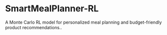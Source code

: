 # SmartMealPlanner-RL
A Monte Carlo RL model for personalized meal planning and budget-friendly product recommendations..
